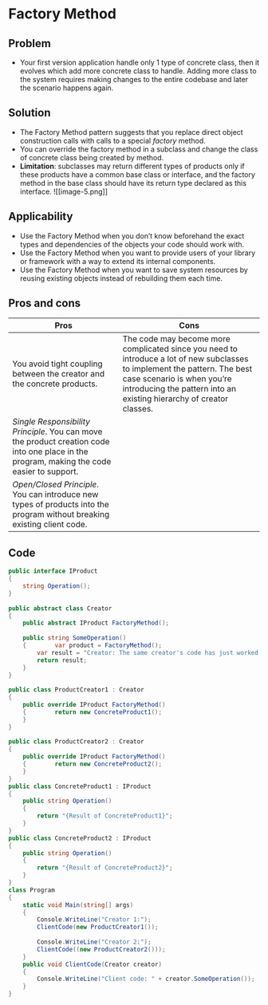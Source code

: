 # Factory Method
## Problem
- Your first version application handle only 1 type of concrete class, then it evolves which add more concrete class to handle. Adding more class to the system requires making changes to the entire codebase and later the scenario happens again.
## Solution
- The Factory Method pattern suggests that you replace direct object construction calls with calls to a special *factory* method.
- You can override the factory method in a subclass and change the class of concrete class being created by method.
- **Limitation**: subclasses may return different types of products only if these products have a common base class or interface, and the factory method in the base class should have its return type declared as this interface.
![[image-5.png]]
## Applicability
- Use the Factory Method when you don’t know beforehand the exact types and dependencies of the objects your code should work with.
- Use the Factory Method when you want to provide users of your library or framework with a way to extend its internal components.
- Use the Factory Method when you want to save system resources by reusing existing objects instead of rebuilding them each time.
## Pros and cons

| Pros                                                                                                                                        | Cons                                                                                                                                                                                                                            |
| ------------------------------------------------------------------------------------------------------------------------------------------- | ------------------------------------------------------------------------------------------------------------------------------------------------------------------------------------------------------------------------------- |
| You avoid tight coupling between the creator and the concrete products.                                                                     | The code may become more complicated since you need to introduce a lot of new subclasses to implement the pattern. The best case scenario is when you’re introducing the pattern into an existing hierarchy of creator classes. |
| _Single Responsibility Principle_. You can move the product creation code into one place in the program, making the code easier to support. |                                                                                                                                                                                                                                 |
| _Open/Closed Principle_. You can introduce new types of products into the program without breaking existing client code.                    |                                                                                                                                                                                                                                 |
## Code
```csharp
public interface IProduct  
{  
    string Operation();  
}
  
public abstract class Creator  
{  
    public abstract IProduct FactoryMethod();  
  
    public string SomeOperation()  
    {        var product = FactoryMethod();  
        var result = "Creator: The same creator's code has just worked with: " + product.Operation();  
        return result;  
    }
}  
  
public class ProductCreator1 : Creator  
{  
    public override IProduct FactoryMethod()  
    {        return new ConcreteProduct1();  
    }
}  
  
public class ProductCreator2 : Creator  
{  
    public override IProduct FactoryMethod()  
    {        return new ConcreteProduct2();  
    }
}
public class ConcreteProduct1 : IProduct  
{  
    public string Operation()  
    {
	    return "{Result of ConcreteProduct1}";  
    }
}  
public class ConcreteProduct2 : IProduct  
{  
    public string Operation()  
    {
	    return "{Result of ConcreteProduct2}";  
    }
}
class Program
{
	static void Main(string[] args)
	{
		Console.WriteLine("Creator 1:");  
		ClientCode(new ProductCreator1());  
		  
		Console.WriteLine("Creator 2:");  
		ClientCode((new ProductCreator2()));
	}
	public void ClientCode(Creator creator)  
	{  
	    Console.WriteLine("Client code: " + creator.SomeOperation());  
	}
}

```
